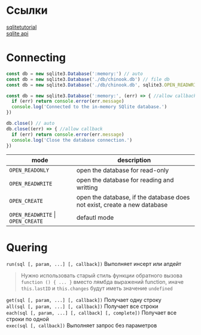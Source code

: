 # Ссылки ##############################

[sqlitetutorial][sqlitetutorial]  
[sqlite api][api]

[sqlitetutorial]: https://www.sqlitetutorial.net
[api]: https://github.com/TryGhost/node-sqlite3/wiki/API

# Connecting ##########################

~~~ JavaScript ~~~~~~~~~~~~~~~~~~~~~~~~
const db = new sqlite3.Database(':memory:') // auto
const db = new sqlite3.Database('./db/chinook.db') // file db
const db = new sqlite3.Database('./db/chinook.db', sqlite3.OPEN_READWRITE)

const db = new sqlite3.Database(':memory:', (err) => { //allow callback
  if (err) return console.error(err.message)
  console.log('Connected to the in-memory SQlite database.')
})

db.close() // auto
db.close((err) => { //allow callback
  if (err) return console.error(err.message)
  console.log('Close the database connection.')
})
~~~~~~~~~~~~~~~~~~~~~~~~~~~~~~~~~~~~~~~

| mode | description |
|------|-------------|
|`OPEN_READONLY` | open the database for read-only            |  
|`OPEN_READWRITE`| open the database for reading and writting |  
|`OPEN_CREATE`   | open the database, if the database does not exist, create a new database |
|`OPEN_READWRITE` \| `OPEN_CREATE`| defautl mode|

# Quering ##############################

`run(sql [, param, ...] [, callback])` Выполняет инсерт или апдейт

> Нужно использовать старый стиль функции обратного вызова `function () { ... }` вместо лямбда выражений function, иначе `this.lastID` и `this.changes` будут иметь значение `undefined`  

`get(sql [, param, ...] [, callback])` Получает одну строку  
`all(sql [, param, ...] [, callback])` Получает все строки  
`each(sql [, param, ...] [, callback] [, complete])` Получает все строки по одной  
`exec(sql [, callback])` Выполняет запрос без параметров
